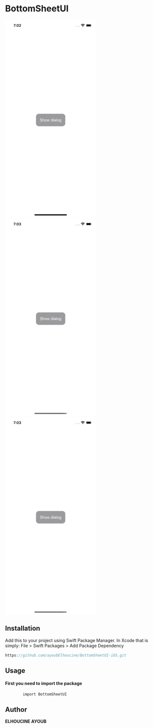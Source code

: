 # BottomSheetUI

![](demo_one.gif)    ![](demo_three.gif) 
![](demo_two.gif)

## Installation
Add this to your project using Swift Package Manager. In Xcode that is simply: File > Swift Packages > Add Package Dependency 
```swift
https://github.com/ayoubElhoucine/BottomSheetUI-iOS.git
```

## Usage
#### First you need to import the package
            import BottomSheetUI


## Author

__ELHOUCINE AYOUB__

